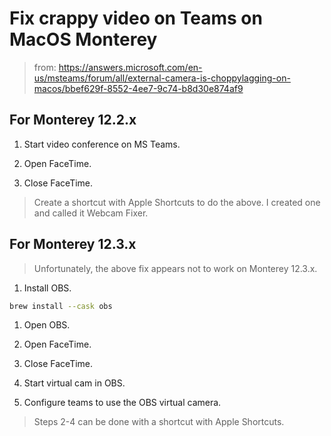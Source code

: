 # Fix crappy video on Teams on MacOS Monterey

> from: <https://answers.microsoft.com/en-us/msteams/forum/all/external-camera-is-choppylagging-on-macos/bbef629f-8552-4ee7-9c74-b8d30e874af9>

## For Monterey 12.2.x

1. Start video conference on MS Teams.

1. Open FaceTime.

1. Close FaceTime.

> Create a shortcut with Apple Shortcuts to do the above. I created one and called it Webcam Fixer.

## For Monterey 12.3.x

> Unfortunately, the above fix appears not to work on Monterey 12.3.x.

1. Install OBS.

```bash
brew install --cask obs
```

1. Open OBS.

1. Open FaceTime.

1. Close FaceTime.

1. Start virtual cam in OBS.

1. Configure teams to use the OBS virtual camera.

> Steps 2-4 can be done with a shortcut with Apple Shortcuts.
